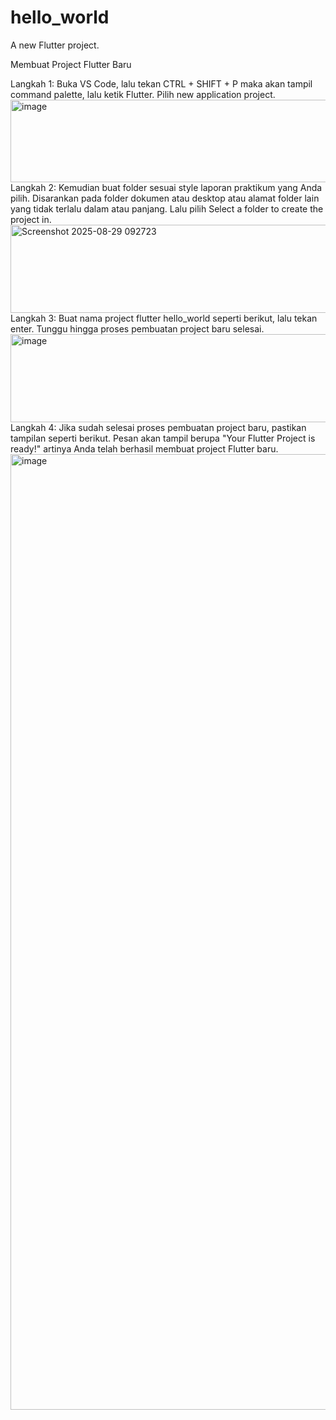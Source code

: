 # hello_world

A new Flutter project.

Membuat Project Flutter Baru

Langkah 1: Buka VS Code, lalu tekan CTRL + SHIFT + P maka akan tampil command palette, lalu ketik Flutter. Pilih new application project.
<img width="1272" height="132" alt="image" src="https://github.com/user-attachments/assets/a999f77e-ae1a-4c5d-b064-09a0f32440ea" />
Langkah 2: Kemudian buat folder sesuai style laporan praktikum yang Anda pilih. Disarankan pada folder dokumen atau desktop atau alamat folder lain yang tidak terlalu dalam atau panjang. Lalu pilih Select a folder to create the project in.
<img width="800" height="141" alt="Screenshot 2025-08-29 092723" src="https://github.com/user-attachments/assets/992c65bb-d9ca-4dae-b6f9-288feff1fb91" />
Langkah 3: Buat nama project flutter hello_world seperti berikut, lalu tekan enter. Tunggu hingga proses pembuatan project baru selesai.
<img width="800" height="141" alt="image" src="https://github.com/user-attachments/assets/55827de0-fb98-4f0a-b723-b25480a0939c" />
Langkah 4: Jika sudah selesai proses pembuatan project baru, pastikan tampilan seperti berikut. Pesan akan tampil berupa "Your Flutter Project is ready!" artinya Anda telah berhasil membuat project Flutter baru.
<img width="2559" height="1529" alt="image" src="https://github.com/user-attachments/assets/e7bf881d-8838-405e-b160-4ea51bb16154" />

